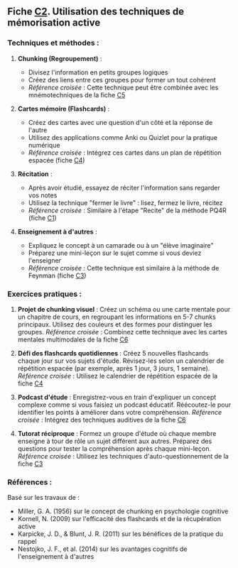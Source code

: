 ## Fiche [C2](<4.3.2. Memoris active.md>). Utilisation des techniques de mémorisation active

### Techniques et méthodes :

1. **Chunking (Regroupement)** :
   - Divisez l'information en petits groupes logiques
   - Créez des liens entre ces groupes pour former un tout cohérent
   - *Référence croisée* : Cette technique peut être combinée avec les mnémotechniques de la fiche [C5](<4.3.5. Mnemotechniques.md>)

2. **Cartes mémoire (Flashcards)** :
   - Créez des cartes avec une question d'un côté et la réponse de l'autre
   - Utilisez des applications comme Anki ou Quizlet pour la pratique numérique
   - *Référence croisée* : Intégrez ces cartes dans un plan de répétition espacée (fiche [C4](<4.3.4. Repet espacee.md>))

3. **Récitation** :
   - Après avoir étudié, essayez de réciter l'information sans regarder vos notes
   - Utilisez la technique "fermer le livre" : lisez, fermez le livre, récitez
   - *Référence croisée* : Similaire à l'étape "Recite" de la méthode PQ4R (fiche [C1](<4.3.1. PQ4R.md>))

4. **Enseignement à d'autres** :
   - Expliquez le concept à un camarade ou à un "élève imaginaire"
   - Préparez une mini-leçon sur le sujet comme si vous deviez l'enseigner
   - *Référence croisée* : Cette technique est similaire à la méthode de Feynman (fiche [C3](<4.3.3. Recup active.md>))

### Exercices pratiques :

1. **Projet de chunking visuel** :
   Créez un schéma ou une carte mentale pour un chapitre de cours, en regroupant les informations en 5-7 chunks principaux. Utilisez des couleurs et des formes pour distinguer les groupes.
   *Référence croisée* : Combinez cette technique avec les cartes mentales multimodales de la fiche [C6](<4.3.6. Techniques multimodales.md>)

2. **Défi des flashcards quotidiennes** :
   Créez 5 nouvelles flashcards chaque jour sur vos sujets d'étude. Révisez-les selon un calendrier de répétition espacée (par exemple, après 1 jour, 3 jours, 1 semaine).
   *Référence croisée* : Utilisez le calendrier de répétition espacée de la fiche [C4](<4.3.4. Repet espacee.md>)

3. **Podcast d'étude** :
   Enregistrez-vous en train d'expliquer un concept complexe comme si vous faisiez un podcast éducatif. Réécoutez-le pour identifier les points à améliorer dans votre compréhension.
   *Référence croisée* : Intégrez des techniques auditives de la fiche [C6](<4.3.6. Techniques multimodales.md>)

4. **Tutorat réciproque** :
   Formez un groupe d'étude où chaque membre enseigne à tour de rôle un sujet différent aux autres. Préparez des questions pour tester la compréhension après chaque mini-leçon.
   *Référence croisée* : Utilisez les techniques d'auto-questionnement de la fiche [C3](<4.3.3. Recup active.md>)

### Références :

Basé sur les travaux de :
- Miller, G. A. (1956) sur le concept de chunking en psychologie cognitive
- Kornell, N. (2009) sur l'efficacité des flashcards et de la récupération active
- Karpicke, J. D., & Blunt, J. R. (2011) sur les bénéfices de la pratique du rappel
- Nestojko, J. F., et al. (2014) sur les avantages cognitifs de l'enseignement à d'autres